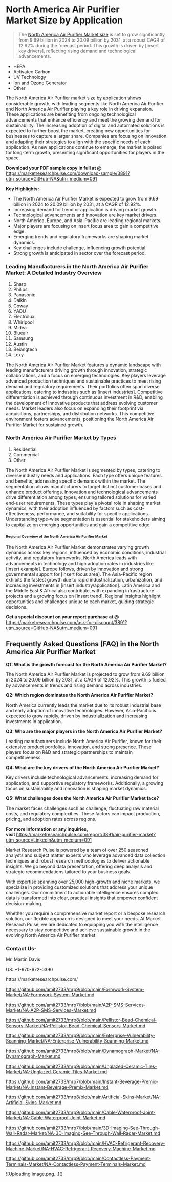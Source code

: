<h1>North America Air Purifier Market&nbsp;Size by Application</h1><blockquote><p>The <a href="https://marketresearchpulse.com/download-sample/3891?utm_source=GitHub-NA&amp;utm_medium=091">North America Air Purifier Market size</a> is set to grow significantly from 9.69 billion in 2024 to 20.09 billion by 2031, at a robust CAGR of 12.92% during the forecast period. This growth is driven by [insert key drivers], reflecting rising demand and technological advancements.</p></blockquote><ul><li>HEPA <li> Activated Carbon <li> UV Technology <li> Ion and Ozone Generator <li> Other</li></ul><p>The North America Air Purifier market size by application shows considerable growth, with leading segments like North America Air Purifier and North America Air Purifier playing a key role in driving expansion. These applications are benefiting from ongoing technological advancements that enhance efficiency and meet the growing demand for sustainability. The increasing adoption of digital and automated solutions is expected to further boost the market, creating new opportunities for businesses to capture a larger share. Companies are focusing on innovation and adapting their strategies to align with the specific needs of each application. As new applications continue to emerge, the market is poised for long-term growth, presenting significant opportunities for players in the space.</p><p><strong>Download your PDF sample copy in full at @ </strong><a href="https://marketresearchpulse.com/download-sample/3891?utm_source=GitHub-NA&amp;utm_medium=091">https://marketresearchpulse.com/download-sample/3891?utm_source=GitHub-NA&amp;utm_medium=091</a></p><p><strong>Key Highlights: </strong></p><ul><li>The North America Air Purifier Market is expected to grow from 9.69 billion in 2024 to 20.09 billion by 2031, at a CAGR of 12.92%.</li><li>Increasing demand for trend or application is driving market growth.</li><li>Technological advancements and innovation are key market drivers.</li><li>North America, Europe, and Asia-Pacific are leading regional markets.</li><li>Major players are focusing on insert focus area to gain a competitive edge.</li><li>Emerging trends and regulatory frameworks are shaping market dynamics.</li><li>Key challenges include challenge, influencing growth potential.</li><li>Strong growth is anticipated in sector over the forecast period.</li></ul><h3>Leading Manufacturers in the North America Air Purifier Market: A Detailed Industry Overview</h3><ol><li>Sharp</li><li>Philips</li><li>Panasonic</li><li>Daikin</li><li>Coway</li><li>YADU</li><li>Electrolux</li><li>Whirlpool</li><li>Midea</li><li>Blueair</li><li>Samsung</li><li>Austin</li><li>Beiangtech</li><li>Lexy</li></ol><div class="flex max-w-full flex-col flex-grow"><div class="min-h-8 text-message flex w-full flex-col items-end gap-2 whitespace-normal break-words [.text-message+&amp;]:mt-5" dir="auto" data-message-author-role="assistant" data-message-id="fd8432e4-4910-450d-b182-61b7bfb0a01f" data-message-model-slug="gpt-4o"><div class="flex w-full flex-col gap-1 empty:hidden first:pt-[3px]"><div class="markdown prose w-full break-words dark:prose-invert light"><p>The North America Air Purifier Market features a dynamic landscape with leading manufacturers driving growth through innovation, strategic collaborations, and a focus on emerging technologies. Key players leverage advanced production techniques and sustainable practices to meet rising demand and regulatory requirements. Their portfolios often span diverse applications, catering to industries such as [insert industries]. Competitive differentiation is achieved through continuous investment in R&amp;D, enabling the development of innovative products that address evolving customer needs. Market leaders also focus on expanding their footprint via acquisitions, partnerships, and distribution networks. This competitive environment fosters advancements, positioning the North America Air Purifier Market for sustained growth.</p></div></div></div></div><h3>North America Air Purifier Market by Types</h3><ol><li>Residential <li> Commercial <li> Other</li></ol><div class="flex max-w-full flex-col flex-grow"><div class="min-h-8 text-message flex w-full flex-col items-end gap-2 whitespace-normal break-words [.text-message+&amp;]:mt-5" dir="auto" data-message-author-role="assistant" data-message-id="084470be-0bb7-4664-bddf-5156b4f41249" data-message-model-slug="gpt-4o-mini"><div class="flex w-full flex-col gap-1 empty:hidden first:pt-[3px]"><div class="markdown prose w-full break-words dark:prose-invert light"><p>The North America Air Purifier Market is segmented by types, catering to diverse industry needs and applications. Each type offers unique features and benefits, addressing specific demands within the market. The segmentation allows manufacturers to target distinct customer bases and enhance product offerings. Innovation and technological advancements drive differentiation among types, ensuring tailored solutions for varied end-user requirements. These types play a pivotal role in shaping market dynamics, with their adoption influenced by factors such as cost-effectiveness, performance, and suitability for specific applications. Understanding type-wise segmentation is essential for stakeholders aiming to capitalize on emerging opportunities and gain a competitive edge.</p></div></div></div></div><h3><span style="font-size: 11px;">Regional Overview of the North America Air Purifier Market</span></h3><div class="flex max-w-full flex-col flex-grow"><div class="min-h-8 text-message flex w-full flex-col items-end gap-2 whitespace-normal break-words [.text-message+&amp;]:mt-5" dir="auto" data-message-author-role="assistant" data-message-id="e9038762-ce64-4e30-91c9-9bd413514231" data-message-model-slug="gpt-4o-mini"><div class="flex w-full flex-col gap-1 empty:hidden first:pt-[3px]"><div class="markdown prose w-full break-words dark:prose-invert light"><p>The North America Air Purifier Market demonstrates varying growth dynamics across key regions, influenced by economic conditions, industrial activity, and regulatory frameworks. North America leads with advancements in technology and high adoption rates in industries like [insert example]. Europe follows, driven by innovation and strong governmental support for [insert focus area]. The Asia-Pacific region exhibits the fastest growth due to rapid industrialization, urbanization, and increasing investments in [insert industry/application]. Latin America and the Middle East &amp; Africa also contribute, with expanding infrastructure projects and a growing focus on [insert trend]. Regional insights highlight opportunities and challenges unique to each market, guiding strategic decisions.</p></div></div></div></div><p><strong>Get a special discount on your report purchase at @ </strong><a href="https://marketresearchpulse.com/ask-for-discount/3891?utm_source=GitHub-NA&amp;utm_medium=091">https://marketresearchpulse.com/ask-for-discount/3891?utm_source=GitHub-NA&amp;utm_medium=091</a></p><h2>Frequently Asked Questions (FAQ) in the North America Air Purifier Market</h2><p><strong>Q1: What is the growth forecast for the North America Air Purifier Market?</strong></p><p>The North America Air Purifier Market is projected to grow from 9.69 billion in 2024 to 20.09 billion by 2031, at a CAGR of 12.92%. This growth is fueled by advancements in trends and rising demand across industries.</p><p><strong>Q2: Which region dominates the North America Air Purifier Market?</strong></p><p>North America currently leads the market due to its robust industrial base and early adoption of innovative technologies. However, Asia-Pacific is expected to grow rapidly, driven by industrialization and increasing investments in application.</p><p><strong>Q3: Who are the major players in the North America Air Purifier Market?</strong></p><p>Leading manufacturers include North America Air Purifier, known for their extensive product portfolios, innovation, and strong presence. These players focus on R&amp;D and strategic partnerships to maintain competitiveness.</p><p><strong>Q4: What are the key drivers of the North America Air Purifier Market?</strong></p><p>Key drivers include technological advancements, increasing demand for application, and supportive regulatory frameworks. Additionally, a growing focus on sustainability and innovation is shaping market dynamics.</p><p><strong>Q5: What challenges does the North America Air Purifier Market face?</strong></p><p>The market faces challenges such as challenge, fluctuating raw material costs, and regulatory complexities. These factors can impact production, pricing, and adoption rates across regions.</p><p><strong>For more information or any inquiries, visit&nbsp;</strong><a href="https://marketresearchpulse.com/report/3891/air-purifier-market?utm_source=Linkedin&utm_medium=091">https://marketresearchpulse.com/report/3891/air-purifier-market?utm_source=Linkedin&utm_medium=091</a></p><p>Market Research Pulse is powered by a team of over 250 seasoned analysts and subject matter experts who leverage advanced data collection techniques and robust research methodologies to deliver actionable insights. We go beyond data presentation, offering deep analysis and strategic recommendations tailored to your business goals.</p><p>With expertise spanning over 25,000 high-growth and niche markets, we specialize in providing customized solutions that address your unique challenges. Our commitment to actionable intelligence ensures complex data is transformed into clear, practical insights that empower confident decision-making.</p><p>Whether you require a comprehensive market report or a bespoke research solution, our flexible approach is designed to meet your needs. At Market Research Pulse, we are dedicated to equipping you with the intelligence necessary to stay competitive and achieve sustainable growth in the evolving North America Air Purifier market.</p><h3><strong>Contact Us-</strong></h3><p>Mr. Martin Davis</p><p>US: +1-970-672-0390</p><p>https://marketresearchpulse.com/</p><p><a href="https://github.com/amit2733/mrp9/blob/main/Formwork-System-Market/NA-Formwork-System-Market.md">https://github.com/amit2733/mrp9/blob/main/Formwork-System-Market/NA-Formwork-System-Market.md</a></p><p><a href="https://github.com/amit2733/mrp7/blob/main/A2P-SMS-Services-Market/NA-A2P-SMS-Services-Market.md">https://github.com/amit2733/mrp7/blob/main/A2P-SMS-Services-Market/NA-A2P-SMS-Services-Market.md</a></p><p><a href="https://github.com/amit2733/mrp8/blob/main/Pellistor-Bead-Chemical-Sensors-Market/NA-Pellistor-Bead-Chemical-Sensors-Market.md">https://github.com/amit2733/mrp8/blob/main/Pellistor-Bead-Chemical-Sensors-Market/NA-Pellistor-Bead-Chemical-Sensors-Market.md</a></p><p><a href="https://github.com/amit2733/mrp9/blob/main/Enterprise-Vulnerability-Scanning-Market/NA-Enterprise-Vulnerability-Scanning-Market.md">https://github.com/amit2733/mrp9/blob/main/Enterprise-Vulnerability-Scanning-Market/NA-Enterprise-Vulnerability-Scanning-Market.md</a></p><p><a href="https://github.com/amit2733/mrp8/blob/main/Dynamograph-Market/NA-Dynamograph-Market.md">https://github.com/amit2733/mrp8/blob/main/Dynamograph-Market/NA-Dynamograph-Market.md</a></p><p><a href="https://github.com/amit2733/mrp9/blob/main/Unglazed-Ceramic-Tiles-Market/NA-Unglazed-Ceramic-Tiles-Market.md">https://github.com/amit2733/mrp9/blob/main/Unglazed-Ceramic-Tiles-Market/NA-Unglazed-Ceramic-Tiles-Market.md</a></p><p><a href="https://github.com/amit2733/mrp7/blob/main/Instant-Beverage-Premix-Market/NA-Instant-Beverage-Premix-Market.md">https://github.com/amit2733/mrp7/blob/main/Instant-Beverage-Premix-Market/NA-Instant-Beverage-Premix-Market.md</a></p><p><a href="https://github.com/amit2733/mrp8/blob/main/Artificial-Skins-Market/NA-Artificial-Skins-Market.md">https://github.com/amit2733/mrp8/blob/main/Artificial-Skins-Market/NA-Artificial-Skins-Market.md</a></p><p><a href="https://github.com/amit2733/mrp9/blob/main/Cable-Waterproof-Joint-Market/NA-Cable-Waterproof-Joint-Market.md">https://github.com/amit2733/mrp9/blob/main/Cable-Waterproof-Joint-Market/NA-Cable-Waterproof-Joint-Market.md</a></p><p><a href="https://github.com/amit2733/mrp7/blob/main/3D-Imaging-See-Through-Wall-Radar-Market/NA-3D-Imaging-See-Through-Wall-Radar-Market.md">https://github.com/amit2733/mrp7/blob/main/3D-Imaging-See-Through-Wall-Radar-Market/NA-3D-Imaging-See-Through-Wall-Radar-Market.md</a></p><p><a href="https://github.com/amit2733/mrp8/blob/main/HVAC-Refrigerant-Recovery-Machine-Market/NA-HVAC-Refrigerant-Recovery-Machine-Market.md">https://github.com/amit2733/mrp8/blob/main/HVAC-Refrigerant-Recovery-Machine-Market/NA-HVAC-Refrigerant-Recovery-Machine-Market.md</a></p><p><a href="https://github.com/amit2733/mrp9/blob/main/Contactless-Payment-Terminals-Market/NA-Contactless-Payment-Terminals-Market.md">https://github.com/amit2733/mrp9/blob/main/Contactless-Payment-Terminals-Market/NA-Contactless-Payment-Terminals-Market.md</a></p>
![Uploading image.png…]()
